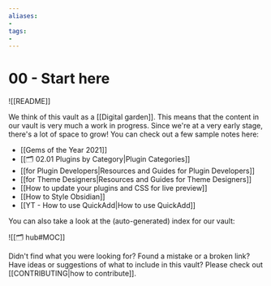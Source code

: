 ```yaml
---
aliases:
- 
tags:
- 
---
```

# 00 - Start here


![[README]]


We think of this vault as a [[Digital garden]]. This means that the content in our vault is very much a work in progress. Since we're at a very early stage, there's a lot of space to grow! You can check out a few sample notes here:

- [[Gems of the Year 2021]]
- [[🗂️ 02.01 Plugins by Category|Plugin Categories]]
- [[for Plugin Developers|Resources and Guides for Plugin Developers]]
- [[for Theme Designers|Resources and Guides for Theme Designers]]
- [[How to update your plugins and CSS for live preview]]
- [[How to Style Obsidian]]
- [[YT - How to use QuickAdd|How to use QuickAdd]]

You can also take a look at the (auto-generated) index for our vault:

![[🗂️ hub#MOC]]

Didn't find what you were looking for? Found a mistake or a broken link? Have ideas or suggestions of what to include in this vault? Please check out [[CONTRIBUTING|how to contribute]].
